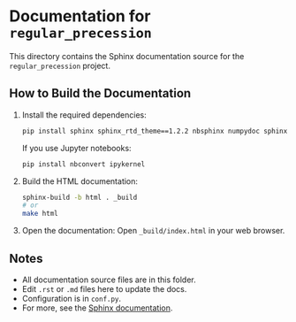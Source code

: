 # Documentation for `regular_precession`

This directory contains the Sphinx documentation source for the `regular_precession` project.

## How to Build the Documentation

1. Install the required dependencies:
   ```bash
   pip install sphinx sphinx_rtd_theme==1.2.2 nbsphinx numpydoc sphinx-autodoc-typehints myst-parser
   ```
   If you use Jupyter notebooks:
   ```bash
   pip install nbconvert ipykernel
   ```

2. Build the HTML documentation:
   ```bash
   sphinx-build -b html . _build
   # or
   make html
   ```

3. Open the documentation:
   Open `_build/index.html` in your web browser.

## Notes
- All documentation source files are in this folder.
- Edit `.rst` or `.md` files here to update the docs.
- Configuration is in `conf.py`.
- For more, see the [Sphinx documentation](https://www.sphinx-doc.org/).
